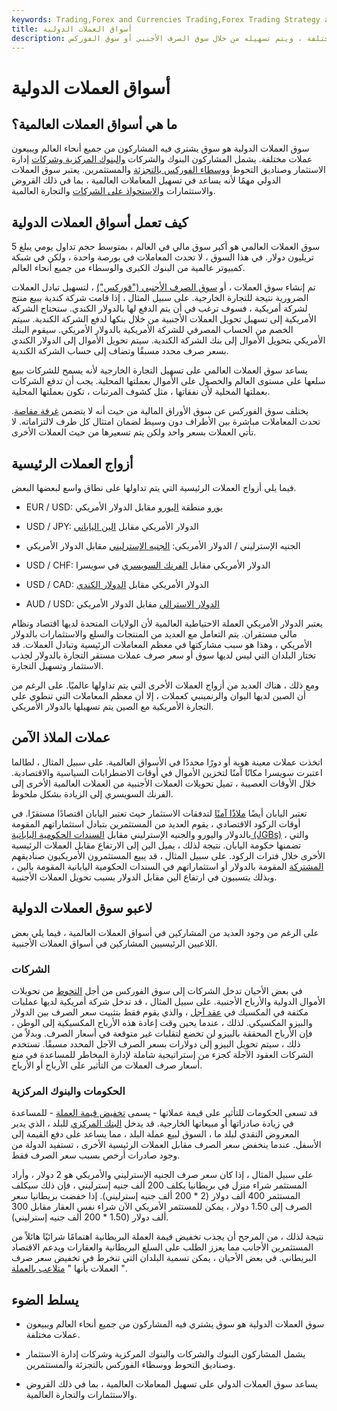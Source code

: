 ```yaml
---
keywords: Trading,Forex and Currencies Trading,Forex Trading Strategy and Education,Strategy and Education
title: أسواق العملات الدولية
description: سوق العملات الدولي هو سوق يقوم فيه المشاركون من جميع أنحاء العالم بشراء وبيع عملات مختلفة ، ويتم تسهيله من خلال سوق الصرف الأجنبي أو سوق الفوركس.
---
```


# أسواق العملات الدولية
## ما هي أسواق العملات العالمية؟

سوق العملات الدولية هو سوق يشتري فيه المشاركون من جميع أنحاء العالم ويبيعون عملات مختلفة. يشمل المشاركون البنوك والشركات [والبنوك المركزية وشركات](/centralbank) إدارة الاستثمار وصناديق التحوط [ووسطاء الفوركس بالتجزئة](/currency-trading-forex-brokers) والمستثمرين. يعتبر سوق العملات الدولي مهمًا لأنه يساعد في تسهيل المعاملات العالمية ، بما في ذلك القروض والاستثمارات [والاستحواذ على الشركات](/acquisition) والتجارة العالمية.

## كيف تعمل أسواق العملات الدولية

سوق العملات العالمي هو أكبر سوق مالي في العالم ، بمتوسط حجم تداول يومي يبلغ 5 تريليون دولار. في هذا السوق ، لا تحدث المعاملات في بورصة واحدة ، ولكن في شبكة كمبيوتر عالمية من البنوك الكبرى والوسطاء من جميع أنحاء العالم.

تم إنشاء سوق العملات ، أو [سوق الصرف الأجنبي ("فوركس")](/foreign-exchange-markets) ، لتسهيل تبادل العملات الضرورية نتيجة للتجارة الخارجية. على سبيل المثال ، إذا قامت شركة كندية ببيع منتج لشركة أمريكية ، فسوف ترغب في أن يتم الدفع لها بالدولار الكندي. ستحتاج الشركة الأمريكية إلى تسهيل تحويل العملات الأجنبية من خلال بنكها لدفع الشركة الكندية. سيتم الخصم من الحساب المصرفي للشركة الأمريكية بالدولار الأمريكي. سيقوم البنك الأمريكي بتحويل الأموال إلى بنك الشركة الكندية. سيتم تحويل الأموال إلى الدولار الكندي بسعر صرف محدد مسبقًا وتضاف إلى حساب الشركة الكندية.

يساعد سوق العملات العالمي على تسهيل التجارة الخارجية لأنه يسمح للشركات ببيع سلعها على مستوى العالم والحصول على الأموال بعملتها المحلية. يجب أن تدفع الشركات بعملتها المحلية لأن نفقاتها ، مثل كشوف المرتبات ، تكون بعملتها المحلية.

يختلف سوق الفوركس عن سوق الأوراق المالية من حيث أنه لا يتضمن [غرفة مقاصة](/clearinghouse). تحدث المعاملات مباشرة بين الأطراف دون وسيط لضمان امتثال كل طرف لالتزاماته. لا تأتي العملات بسعر واحد ولكن يتم تسعيرها من حيث العملات الأخرى.

## أزواج العملات الرئيسية

فيما يلي أزواج العملات الرئيسية التي يتم تداولها على نطاق واسع لبعضها البعض.

- EUR / USD: [يورو](/euro) منطقة [اليورو](/eurozone) مقابل الدولار الأمريكي

- USD / JPY: الدولار الأمريكي مقابل [الين الياباني](/jpy-japanese-yen)

- الجنيه الإسترليني / الدولار الأمريكي: [الجنيه الإسترليني](/gbp) مقابل الدولار الأمريكي

- USD / CHF: الدولار الأمريكي مقابل [الفرنك السويسري](/chf) في سويسرا

- USD / CAD: الدولار الأمريكي مقابل [الدولار الكندي](/cad-canadian-dollar)

- AUD / USD: [الدولار الاسترالي](/aud-australian-dollar) مقابل الدولار الأمريكي

يعتبر الدولار الأمريكي العملة الاحتياطية العالمية لأن الولايات المتحدة لديها اقتصاد ونظام مالي مستقران. يتم التعامل مع العديد من المنتجات والسلع والاستثمارات بالدولار الأمريكي ، وهذا هو سبب مشاركتها في معظم المعاملات الرئيسية وتبادل العملات. قد تختار البلدان التي ليس لديها سوق أو سعر صرف عملات مستقر التجارة بالدولار لجذب الاستثمار وتسهيل التجارة.

ومع ذلك ، هناك العديد من أزواج العملات الأخرى التي يتم تداولها عالميًا. على الرغم من أن الصين لديها اليوان والرنمينبي كعملات ، إلا أن معظم المعاملات التي تنطوي على التجارة الأمريكية مع الصين يتم تسهيلها بالدولار الأمريكي.

## عملات الملاذ الآمن

اتخذت عملات معينة هوية أو دورًا محددًا في الأسواق العالمية. على سبيل المثال ، لطالما اعتبرت سويسرا مكانًا آمنًا لتخزين الأموال في أوقات الاضطرابات السياسية والاقتصادية. خلال الأوقات العصيبة ، تميل تحويلات العملات الأجنبية من العملات العالمية الأخرى إلى الفرنك السويسري إلى الزيادة بشكل ملحوظ.

تعتبر اليابان أيضًا [ملاذًا آمنًا](/safe-haven) لتدفقات الاستثمار حيث تعتبر اليابان اقتصادًا مستقرًا. في أوقات الركود الاقتصادي ، يقوم العديد من المستثمرين بتبادل استثماراتهم المقومة بالدولار واليورو والجنيه الإسترليني مقابل [السندات الحكومية اليابانية (JGBs)](/jgb) ، والتي تضمنها حكومة اليابان. نتيجة لذلك ، يميل الين إلى الارتفاع مقابل العملات الرئيسية الأخرى خلال فترات الركود. على سبيل المثال ، قد يبيع المستثمرون الأمريكيون صناديقهم [المشتركة](/mutualfund) المقومة بالدولار أو استثماراتهم في السندات الحكومية اليابانية المقومة بالين ، وبذلك يتسببون في ارتفاع الين مقابل الدولار بسبب تحويل العملات الأجنبية.

## لاعبو سوق العملات الدولية

على الرغم من وجود العديد من المشاركين في أسواق العملات العالمية ، فيما يلي بعض اللاعبين الرئيسيين المشاركين في أسواق العملات الأجنبية.

### الشركات

في بعض الأحيان تدخل الشركات إلى سوق الفوركس من أجل [التحوط](/hedge) من تحويلات الأموال الدولية والأرباح الأجنبية. على سبيل المثال ، قد تدخل شركة أمريكية لديها عمليات مكثفة في المكسيك في [عقد آجل](/forwardcontract) ، والذي يقوم فقط بتثبيت سعر الصرف بين الدولار والبيزو المكسيكي. لذلك ، عندما يحين وقت إعادة هذه الأرباح المكسيكية إلى الوطن ، فإن الأرباح المحققة بالبيزو لن تخضع لتقلبات غير متوقعة في أسعار الصرف. وبدلاً من ذلك ، سيتم تحويل البيزو إلى دولارات بسعر الصرف الآجل المحدد مسبقًا. تستخدم الشركات العقود الآجلة كجزء من إستراتيجية شاملة لإدارة المخاطر للمساعدة في منع أسعار صرف العملات من التأثير على الأرباح أو الأرباح.

### الحكومات والبنوك المركزية

قد تسعى الحكومات للتأثير على قيمة عملاتها - يسمى [تخفيض قيمة العملة](/devaluation) - للمساعدة في زيادة صادراتها أو مبيعاتها الخارجية. قد يدخل [البنك المركزي](/centralbank) للبلد ، الذي يدير المعروض النقدي لبلد ما ، السوق لبيع عملة البلد ، مما يساعد على دفع القيمة إلى الأسفل. عندما ينخفض سعر الصرف مقابل العملات الرئيسية الأخرى ، تستفيد الدولة من وجود صادرات أرخص بسبب سعر الصرف فقط.

على سبيل المثال ، إذا كان سعر صرف الجنيه الإسترليني والأمريكي هو 2 دولار ، وأراد المستثمر شراء منزل في بريطانيا يكلف 200 ألف جنيه إسترليني ، فإن ذلك سيكلف المستثمر 400 ألف دولار (2 * 200 ألف جنيه إسترليني). إذا خفضت بريطانيا سعر الصرف إلى 1.50 دولار ، يمكن للمستثمر الأمريكي الآن شراء نفس العقار مقابل 300 ألف دولار (1.50 * 200 ألف جنيه إسترليني).

نتيجة لذلك ، من المرجح أن يجذب تخفيض قيمة العملة البريطانية اهتمامًا شرائيًا هائلاً من المستثمرين الأجانب مما يعزز الطلب على السلع البريطانية والعقارات ويدعم الاقتصاد البريطاني. في بعض الأحيان ، يمكن تسمية البلدان التي تنخرط في تخفيض سعر صرف العملات بأنها " [متلاعب بالعملة](/manipulation) ".

## يسلط الضوء

- سوق العملات الدولية هو سوق يشتري فيه المشاركون من جميع أنحاء العالم ويبيعون عملات مختلفة.

- يشمل المشاركون البنوك والشركات والبنوك المركزية وشركات إدارة الاستثمار وصناديق التحوط ووسطاء الفوركس بالتجزئة والمستثمرين.

- يساعد سوق العملات الدولي على تسهيل المعاملات العالمية ، بما في ذلك القروض والاستثمارات والتجارة العالمية.

